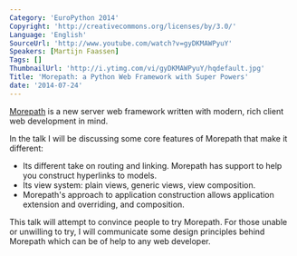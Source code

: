 ```yaml
---
Category: 'EuroPython 2014'
Copyright: 'http://creativecommons.org/licenses/by/3.0/'
Language: 'English'
SourceUrl: 'http://www.youtube.com/watch?v=gyDKMAWPyuY'
Speakers: [Martijn Faassen]
Tags: []
ThumbnailUrl: 'http://i.ytimg.com/vi/gyDKMAWPyuY/hqdefault.jpg'
Title: 'Morepath: a Python Web Framework with Super Powers'
date: '2014-07-24'
---
```

[Morepath](http://morepath.readthedocs.org) is a new server web
framework written with modern, rich client web development in mind.

In the talk I will be discussing some core features of Morepath that
make it different:

* Its different take on routing and linking. Morepath has support
  to help you construct hyperlinks to models.
* Its view system: plain views, generic views, view composition.
* Morepath's approach to application construction allows application extension and overriding, and composition.

This talk will attempt to convince people to try Morepath. For those
unable or unwilling to try, I will communicate some design principles
behind Morepath which can be of help to any web developer.